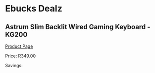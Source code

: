 
# Ebucks Dealz
## Astrum Slim Backlit Wired Gaming Keyboard - KG200
[Product Page](https://www.ebucks.com/web/shop/productSelected.do?prodId=1206071980&catId=365757697)

Price: R349.00

Savings: 


	